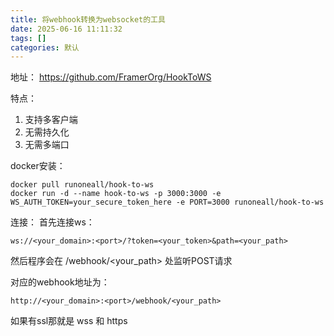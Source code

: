 ```yaml
---
title: 将webhook转换为websocket的工具
date: 2025-06-16 11:11:32
tags: []
categories: 默认
---
```


地址：
https://github.com/FramerOrg/HookToWS

特点：

1. 支持多客户端
2. 无需持久化
3. 无需多端口

docker安装：

```shell
docker pull runoneall/hook-to-ws
docker run -d --name hook-to-ws -p 3000:3000 -e WS_AUTH_TOKEN=your_secure_token_here -e PORT=3000 runoneall/hook-to-ws
```

连接：
首先连接ws：

```plaintext
ws://<your_domain>:<port>/?token=<your_token>&path=<your_path>
```

然后程序会在 /webhook/<your_path> 处监听POST请求

对应的webhook地址为：

```plaintext
http://<your_domain>:<port>/webhook/<your_path>
```

如果有ssl那就是 wss 和 https
